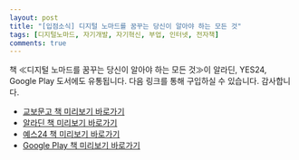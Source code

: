 ```yaml
---
layout: post
title: "[입점소식] 디지털 노마드를 꿈꾸는 당신이 알아야 하는 모든 것"
tags: [디지털노마드, 자기개발, 자기혁신, 부업, 인터넷, 전자책]
comments: true
---
```


책 ≪디지털 노마드를 꿈꾸는 당신이 알아야 하는 모든 것≫이 알라딘, YES24, Google Play 도서에도 유통됩니다. 다음 링크를 통해 구입하실 수 있습니다. 감사합니다.

-   <a href="http://digital.kyobobook.co.kr/digital/ebook/ebookDetail.ink?selectedLargeCategory=001&barcode=480D201208350&orderClick=LEK&Kc=">교보문고 책 미리보기 바로가기</a>
-   <a href="https://www.aladin.co.kr/shop/wproduct.aspx?ItemId=258363310">알라딘 책 미리보기 바로가기</a>
-   <a href="http://www.yes24.com/searchcorner/Search?keywordAd=&keyword=&domain=ALL&qdomain=%C0%FC%C3%BC&Wcode=001_005&query=%B5%F0%C1%F6%C5%D0+%B3%EB%B8%B6%B5%E5">예스24 책 미리보기 바로가기</a>
-   <a href="https://play.google.com/store/books/details/%ED%95%B4%EB%8B%AC%EB%B3%84_%EB%94%94%EC%A7%80%ED%84%B8_%EB%85%B8%EB%A7%88%EB%93%9C%EB%A5%BC_%EA%BF%88%EA%BE%B8%EB%8A%94_%EB%8B%B9%EC%8B%A0%EC%9D%B4_%EC%95%8C%EC%95%84%EC%95%BC_%ED%95%98%EB%8A%94_%EB%AA%A8%EB%93%A0_%EA%B2%83?id=yp0MEAAAQBAJ&hl=ko&gl=US">Google Play 책 미리보기 바로가기</a>
